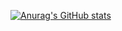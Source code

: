 
[![Anurag's GitHub stats](https://github-readme-stats.vercel.app/api?username=ljk1256)](https://github.com/anuraghazra/github-readme-stats)
<!--
**ljk1256/ljk1256** is a ✨ _special_ ✨ repository because its `README.md` (this file) appears on your GitHub profile.
